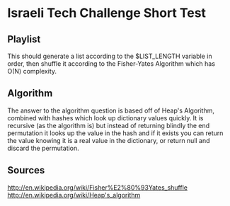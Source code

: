 Israeli Tech Challenge Short Test
=============

## Playlist

This should generate a list according to the $LIST_LENGTH variable in order, then shuffle it according to the Fisher-Yates Algorithm which has O(N) complexity.
 
## Algorithm

The answer to the algorithm question is based off of Heap's Algorithm, combined with hashes which look up dictionary values quickly. It is recursive (as the algorithm is) but instead of returning blindly the end permutation it looks up the value in the hash and if it exists you can return the value knowing it is a real value in the dictionary, or return null and discard the permutation.


## Sources
http://en.wikipedia.org/wiki/Fisher%E2%80%93Yates_shuffle
http://en.wikipedia.org/wiki/Heap's_algorithm
